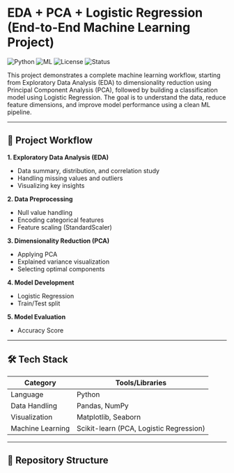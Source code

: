 # EDA + PCA + Logistic Regression (End-to-End Machine Learning Project)

![Python](https://img.shields.io/badge/Python-3.8%2B-blue)
![ML](https://img.shields.io/badge/Machine%20Learning-Scikit--learn-orange)
![License](https://img.shields.io/badge/License-MIT-green)
![Status](https://img.shields.io/badge/Status-Completed-success)

This project demonstrates a complete machine learning workflow, starting from Exploratory Data Analysis (EDA) to dimensionality reduction using Principal Component Analysis (PCA), followed by building a classification model using Logistic Regression. The goal is to understand the data, reduce feature dimensions, and improve model performance using a clean ML pipeline.

---

## 📌 Project Workflow

**1. Exploratory Data Analysis (EDA)**
- Data summary, distribution, and correlation study
- Handling missing values and outliers
- Visualizing key insights

**2. Data Preprocessing**
- Null value handling
- Encoding categorical features
- Feature scaling (StandardScaler)

**3. Dimensionality Reduction (PCA)**
- Applying PCA
- Explained variance visualization
- Selecting optimal components

**4. Model Development**
- Logistic Regression
- Train/Test split

**5. Model Evaluation**
- Accuracy Score

---

## 🛠 Tech Stack

| Category | Tools/Libraries |
|----------|----------------|
| Language | Python |
| Data Handling | Pandas, NumPy |
| Visualization | Matplotlib, Seaborn |
| Machine Learning | Scikit-learn (PCA, Logistic Regression) |

---

## 📂 Repository Structure

